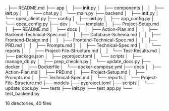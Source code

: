 .
├── README.md
├── app
│   ├── __init__.py
│   ├── components
│   │   ├── __init__.py
│   │   └── chat.py
│   └── main.py
├── backend
│   ├── __init__.py
│   └── opea_client.py
├── config
│   ├── __init__.py
│   ├── app_config.py
│   └── opea_config.py
├── dev
│   └── template
│       ├── Project-Setup.md
│       ├── README.md
│       ├── docs
│       │   ├── Action-Plan.md
│       │   ├── Backend-Technical-Spec.md
│       │   ├── Database-Schema.md
│       │   ├── Frontend-Design.md
│       │   ├── Frontend-Technical-Spec.md
│       │   ├── PRD.md
│       │   ├── Prompts.md
│       │   ├── Technical-Spec.md
│       │   └── reports
│       │       ├── Project-File-Structure.md
│       │       └── Test-Results.md
│       ├── package.json
│       ├── pyproject.toml
│       └── scripts
│           ├── manage_db.py
│           ├── prep_checkin.py
│           └── update_docs.py
├── docker
│   ├── Dockerfile
│   └── docker-compose.yml
├── docs
│   ├── Action-Plan.md
│   ├── PRD.md
│   ├── Project-Setup.md
│   ├── Prompts.md
│   ├── Technical-Spec.md
│   └── reports
│       └── Project-File-Structure.md
├── models
├── pyproject.toml
├── scripts
│   └── update_docs.py
└── tests
    ├── __init__.py
    ├── test_app.py
    └── test_backend.py

16 directories, 40 files
